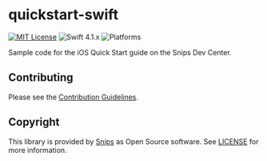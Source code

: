 # quickstart-swift

[![MIT License](https://img.shields.io/github/license/snipsco-samples/quickstart-swift.svg)](https://github.com/snipsco-samples/quickstart-swift/blob/master/LICENSE)
![Swift 4.1.x](https://img.shields.io/badge/Swift-4.1.x-orange.svg)
![Platforms](https://img.shields.io/badge/platforms-iOS%20-lightgrey.svg)

Sample code for the iOS Quick Start guide on the Snips Dev Center.

## Contributing

Please see the [Contribution Guidelines](https://github.com/snipsco-samples/quickstart-swift/blob/master/CONTRIBUTING.md).

## Copyright

This library is provided by [Snips](https://www.snips.ai) as Open Source software. See [LICENSE](https://github.com/snipsco-samples/quickstart-swift/blob/master/LICENSE) for more information.
